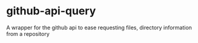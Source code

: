 # github-api-query
A wrapper for the github api to ease requesting files, directory information from a repository
